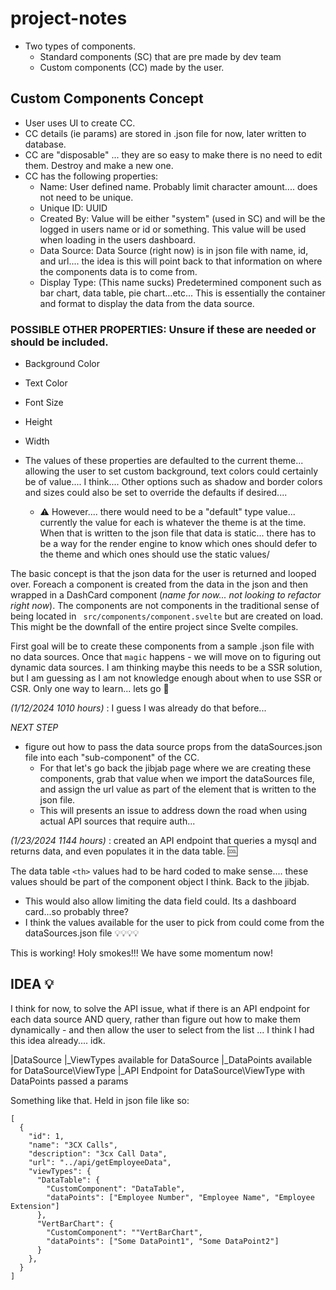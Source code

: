 # project-notes

- Two types of components.
  - Standard components (SC) that are pre made by dev team
  - Custom components (CC) made by the user.

## Custom Components Concept

- User uses UI to create CC.
- CC details (ie params) are stored in .json file for now, later written to database.
- CC are "disposable" ... they are so easy to make there is no need to edit them. Destroy and make a new one.
- CC has the following properties:
  - Name: User defined name. Probably limit character amount.... does not need to be unique.
  - Unique ID: UUID
  - Created By: Value will be either "system" (used in SC) and will be the logged in users name or id or something. This value will be used when loading in the users dashboard.
  - Data Source: Data Source (right now) is in json file with name, id, and url.... the idea is this will point back to that information on where the components data is to come from.
  - Display Type: (This name sucks) Predetermined component such as bar chart, data table, pie chart...etc... This is essentially the container and format to display the data from the data source.

### POSSIBLE OTHER PROPERTIES: Unsure if these are needed or should be included.

- Background Color
- Text Color
- Font Size
- Height
- Width
- The values of these properties are defaulted to the current theme... allowing the user to set custom background, text colors could certainly be of value.... I think.... Other options such as shadow and border colors and sizes could also be set to override the defaults if desired....

  - ⚠️ However.... there would need to be a "default" type value... currently the value for each is whatever the theme is at the time. When that is written to the json file that data is static... there has to be a way for the render engine to know which ones should defer to the theme and which ones should use the static values/

The basic concept is that the json data for the user is returned and looped over. Foreach a component is created from the data in the json and then wrapped in a DashCard component (_name for now... not looking to refactor right now_). The components are not components in the traditional sense of being located in ` src/components/component.svelte` but are created on load. This might be the downfall of the entire project since Svelte compiles.

First goal will be to create these components from a sample .json file with no data sources. Once that `magic` happens - we will move on to figuring out dynamic data sources. I am thinking maybe this needs to be a SSR solution, but I am guessing as I am not knowledge enough about when to use SSR or CSR. Only one way to learn... lets go 🚀

_(1/12/2024 1010 hours)_ : I guess I was already do that before...

_*NEXT STEP*_

- figure out how to pass the data source props from the dataSources.json file into each "sub-component" of the CC.
  - For that let's go back the jibjab page where we are creating these components, grab that value when we import the dataSources file, and assign the url value as part of the element that is written to the json file.
  - This will presents an issue to address down the road when using actual API sources that require auth...

_(1/23/2024 1144 hours)_ : created an API endpoint that queries a mysql and returns data, and even populates it in the data table. 🆒

The data table `<th>` values had to be hard coded to make sense.... these values should be part of the component object I think. Back to the jibjab.

- This would also allow limiting the data field could. Its a dashboard card...so probably three?
- I think the values available for the user to pick from could come from the dataSources.json file 💡💡💡💡

This is working! Holy smokes!!! We have some momentum now!

## IDEA 💡

I think for now, to solve the API issue, what if there is an API endpoint for each data source AND query, rather than figure out how to make them dynamically - and then allow the user to select from the list ... I think I had this idea already.... idk.

|DataSource
|\_ViewTypes available for DataSource
|\_DataPoints available for DataSource\ViewType
|\_API Endpoint for DataSource\ViewType with DataPoints passed a params

Something like that. Held in json file like so:

```
[
  {
    "id": 1,
    "name": "3CX Calls",
    "description": "3cx Call Data",
    "url": "../api/getEmployeeData",
    "viewTypes": {
      "DataTable": {
        "CustomComponent": "DataTable",
        "dataPoints": ["Employee Number", "Employee Name", "Employee Extension"]
      },
      "VertBarChart": {
        "CustomComponent": ""VertBarChart",
        "dataPoints": ["Some DataPoint1", "Some DataPoint2"]
      }
    },
  }
]
```
